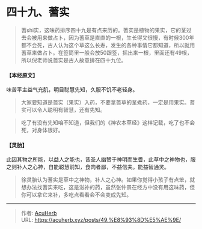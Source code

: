 # 四十九、蓍实


> 蓍shi实，这味药排序四十九是有点来历的。蓍实是植物的果实，它的茎过去会被用来做占卜，因为蓍草是直直的一根，生长得又很慢，有时候300年都不会死，古人认为这个草这么长寿，发生的各种事情它都知道，所以就用蓍草来做占卜。在签筒里一般会放50跟签，摇出来一根，里面还有49根，所以倪老师说蓍实是古人故意排在四十九位。

#### 【本经原文】
味苦平主益气充肌，明目聪慧先知，久服不饥不老轻身。

> 大家要知道是蓍实（果实）入药，不要拿蓍草的茎煮药，一定是用果实。蓍实可以令人聪明有智慧，还有先知。

> 吃了有没有先知咱不知道，但我们的《神农本草经》这样记载，吃了也不会死，对身体很好。

#### 【灵胎】
此因其物之所能，以益人之能也，昔圣人幽赞于神明而生耆，此草中之神物也，服之则补人之心神，自能聪慧前知，食肉者鄙，不益信夫。能益智通灵。

> 徐灵胎认为蓍实是草中之神物，补人之心神。如果你觉得小孩子有点笨，就想办法找蓍实来吃，这是滋补的药，虽然张仲景在经方中没有用这味药，但你可以拿它来补，多吃点看看会不会变成先知。

---

> 作者: [AcuHerb](https://acuherb.xyz)  
> URL: https://acuherb.xyz/posts/49.%E8%93%8D%E5%AE%9E/  

